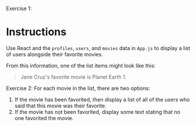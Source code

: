Exercise 1:
# Instructions

Use React and the `profiles`, `users`, and `movies` data in `App.js` to display a list of users alongside their favorite movies.

From this information, one of the list items might look like this:

> Jane Cruz's favorite movie is Planet Earth 1.

Exercise 2:
For each movie in the list, there are two options:

1. If the movie has been favorited, then display a list of all of the users who said that this movie was their favorite.
2. If the movie has *not* been favorited, display some text stating that no one favorited the movie.

